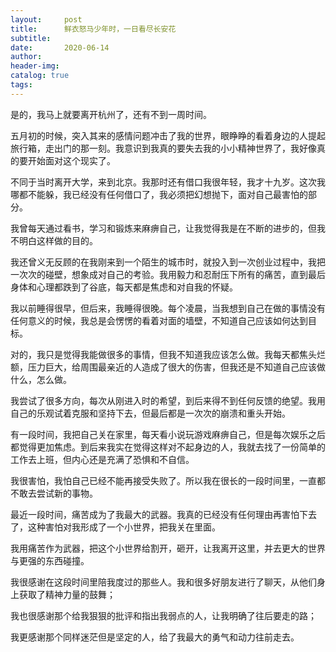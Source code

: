 ```yaml
---
layout:     post  
title:      鲜衣怒马少年时，一日看尽长安花
subtitle:  
date:       2020-06-14
author:  
header-img: 
catalog: true  
tags:
---
```


是的，我马上就要离开杭州了，还有不到一周时间。

五月初的时候，突入其来的感情问题冲击了我的世界，眼睁睁的看着身边的人提起旅行箱，走出门的那一刻。我意识到我真的要失去我的小小精神世界了，我好像真的要开始面对这个现实了。

不同于当时离开大学，来到北京。我那时还有借口我很年轻，我才十九岁。这次我哪都不能躲，我已经没有任何借口了，我必须把幻想抛下，面对自己最害怕的部分。



我曾每天通过看书，学习和锻炼来麻痹自己，让我觉得我是在不断的进步的，但我不明白这样做的目的。

我还曾义无反顾的在我刚来到一个陌生的城市时，就投入到一次创业过程中，我把一次次的碰壁，想象成对自己的考验。我用毅力和忍耐压下所有的痛苦，直到最后身体和心理都跌到了谷底，每天都是焦虑和对自我的怀疑。

我以前睡得很早，但后来，我睡得很晚。每个凌晨，当我想到自己在做的事情没有任何意义的时候，我总是会愣愣的看着对面的墙壁，不知道自己应该如何达到目标。



对的，我只是觉得我能做很多的事情，但我不知道我应该怎么做。我每天都焦头烂额，压力巨大，给周围最亲近的人造成了很大的伤害，但我还是不知道自己应该做什么，怎么做。

我尝试了很多方向，每次从刚进入时的希望，到后来得不到任何反馈的绝望。我用自己的乐观试着克服和坚持下去，但最后都是一次次的崩溃和重头开始。

有一段时间，我把自己关在家里，每天看小说玩游戏麻痹自己，但是每次娱乐之后都觉得更加焦虑。到后来我实在觉得这样对不起身边的人，我就去找了一份简单的工作去上班，但内心还是充满了恐惧和不自信。

我很害怕，我怕自己已经不能再接受失败了。所以我在很长的一段时间里，一直都不敢去尝试新的事物。



最近一段时间，痛苦成为了我最大的武器。我真的已经没有任何理由再害怕下去了，这种害怕对我形成了一个小世界，把我关在里面。

我用痛苦作为武器，把这个小世界给割开，砸开，让我离开这里，并去更大的世界与更强的东西碰撞。



我很感谢在这段时间里陪我度过的那些人。我和很多好朋友进行了聊天，从他们身上获取了精神力量的鼓舞；

我也很感谢那个给我狠狠的批评和指出我弱点的人，让我明确了往后要走的路；

我更感谢那个同样迷茫但是坚定的人，给了我最大的勇气和动力往前走去。
